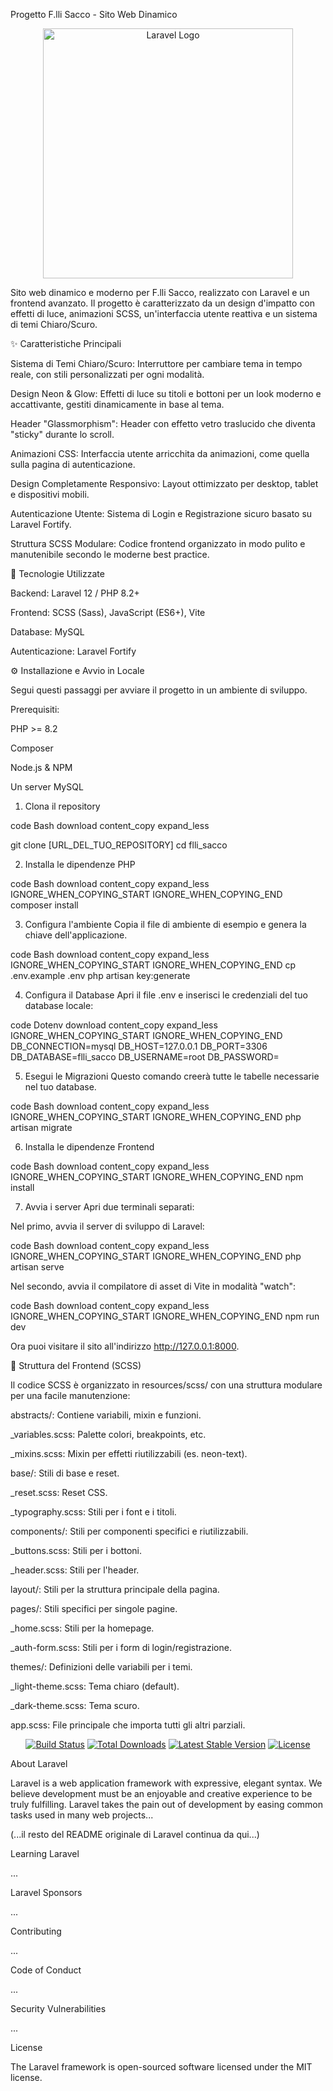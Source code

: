 
Progetto F.lli Sacco - Sito Web Dinamico
<p align="center">
<a href="https://laravel.com" target="_blank">
<img src="https://raw.githubusercontent.com/laravel/art/master/logo-lockup/5%20SVG/2%20CMYK/1%20Full%20Color/laravel-logolockup-cmyk-red.svg" width="400" alt="Laravel Logo">
</a>
</p>


Sito web dinamico e moderno per F.lli Sacco, realizzato con Laravel e un frontend avanzato. Il progetto è caratterizzato da un design d'impatto con effetti di luce, animazioni SCSS, un'interfaccia utente reattiva e un sistema di temi Chiaro/Scuro.

✨ Caratteristiche Principali

Sistema di Temi Chiaro/Scuro: Interruttore per cambiare tema in tempo reale, con stili personalizzati per ogni modalità.

Design Neon & Glow: Effetti di luce su titoli e bottoni per un look moderno e accattivante, gestiti dinamicamente in base al tema.

Header "Glassmorphism": Header con effetto vetro traslucido che diventa "sticky" durante lo scroll.

Animazioni CSS: Interfaccia utente arricchita da animazioni, come quella sulla pagina di autenticazione.

Design Completamente Responsivo: Layout ottimizzato per desktop, tablet e dispositivi mobili.

Autenticazione Utente: Sistema di Login e Registrazione sicuro basato su Laravel Fortify.

Struttura SCSS Modulare: Codice frontend organizzato in modo pulito e manutenibile secondo le moderne best practice.

🚀 Tecnologie Utilizzate

Backend: Laravel 12 / PHP 8.2+

Frontend: SCSS (Sass), JavaScript (ES6+), Vite

Database: MySQL

Autenticazione: Laravel Fortify

⚙️ Installazione e Avvio in Locale

Segui questi passaggi per avviare il progetto in un ambiente di sviluppo.

Prerequisiti:

PHP >= 8.2

Composer

Node.js & NPM

Un server MySQL

1. Clona il repository

code
Bash
download
content_copy
expand_less

git clone [URL_DEL_TUO_REPOSITORY]
cd flli_sacco

2. Installa le dipendenze PHP

code
Bash
download
content_copy
expand_less
IGNORE_WHEN_COPYING_START
IGNORE_WHEN_COPYING_END
composer install

3. Configura l'ambiente
Copia il file di ambiente di esempio e genera la chiave dell'applicazione.

code
Bash
download
content_copy
expand_less
IGNORE_WHEN_COPYING_START
IGNORE_WHEN_COPYING_END
cp .env.example .env
php artisan key:generate

4. Configura il Database
Apri il file .env e inserisci le credenziali del tuo database locale:

code
Dotenv
download
content_copy
expand_less
IGNORE_WHEN_COPYING_START
IGNORE_WHEN_COPYING_END
DB_CONNECTION=mysql
DB_HOST=127.0.0.1
DB_PORT=3306
DB_DATABASE=flli_sacco
DB_USERNAME=root
DB_PASSWORD=

5. Esegui le Migrazioni
Questo comando creerà tutte le tabelle necessarie nel tuo database.

code
Bash
download
content_copy
expand_less
IGNORE_WHEN_COPYING_START
IGNORE_WHEN_COPYING_END
php artisan migrate

6. Installa le dipendenze Frontend

code
Bash
download
content_copy
expand_less
IGNORE_WHEN_COPYING_START
IGNORE_WHEN_COPYING_END
npm install

7. Avvia i server
Apri due terminali separati:

Nel primo, avvia il server di sviluppo di Laravel:

code
Bash
download
content_copy
expand_less
IGNORE_WHEN_COPYING_START
IGNORE_WHEN_COPYING_END
php artisan serve

Nel secondo, avvia il compilatore di asset di Vite in modalità "watch":

code
Bash
download
content_copy
expand_less
IGNORE_WHEN_COPYING_START
IGNORE_WHEN_COPYING_END
npm run dev

Ora puoi visitare il sito all'indirizzo http://127.0.0.1:8000.

📂 Struttura del Frontend (SCSS)

Il codice SCSS è organizzato in resources/scss/ con una struttura modulare per una facile manutenzione:

abstracts/: Contiene variabili, mixin e funzioni.

_variables.scss: Palette colori, breakpoints, etc.

_mixins.scss: Mixin per effetti riutilizzabili (es. neon-text).

base/: Stili di base e reset.

_reset.scss: Reset CSS.

_typography.scss: Stili per i font e i titoli.

components/: Stili per componenti specifici e riutilizzabili.

_buttons.scss: Stili per i bottoni.

_header.scss: Stili per l'header.

layout/: Stili per la struttura principale della pagina.

pages/: Stili specifici per singole pagine.

_home.scss: Stili per la homepage.

_auth-form.scss: Stili per i form di login/registrazione.

themes/: Definizioni delle variabili per i temi.

_light-theme.scss: Tema chiaro (default).

_dark-theme.scss: Tema scuro.

app.scss: File principale che importa tutti gli altri parziali.

<p align="center">
<a href="https://github.com/laravel/framework/actions"><img src="https://github.com/laravel/framework/workflows/tests/badge.svg" alt="Build Status"></a>
<a href="https://packagist.org/packages/laravel/framework"><img src="https://img.shields.io/packagist/dt/laravel/framework" alt="Total Downloads"></a>
<a href="https://packagist.org/packages/laravel/framework"><img src="https://img.shields.io/packagist/v/laravel/framework" alt="Latest Stable Version"></a>
<a href="https://packagist.org/packages/laravel/framework"><img src="https://img.shields.io/packagist/l/laravel/framework" alt="License"></a>
</p>

About Laravel

Laravel is a web application framework with expressive, elegant syntax. We believe development must be an enjoyable and creative experience to be truly fulfilling. Laravel takes the pain out of development by easing common tasks used in many web projects...

(...il resto del README originale di Laravel continua da qui...)

Learning Laravel

...

Laravel Sponsors

...

Contributing

...

Code of Conduct

...

Security Vulnerabilities

...

License

The Laravel framework is open-sourced software licensed under the MIT license.